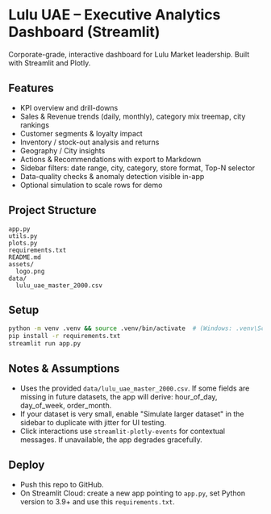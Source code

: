 # Lulu UAE – Executive Analytics Dashboard (Streamlit)

Corporate-grade, interactive dashboard for Lulu Market leadership. Built with Streamlit and Plotly.

## Features
- KPI overview and drill-downs
- Sales & Revenue trends (daily, monthly), category mix treemap, city rankings
- Customer segments & loyalty impact
- Inventory / stock-out analysis and returns
- Geography / City insights
- Actions & Recommendations with export to Markdown
- Sidebar filters: date range, city, category, store format, Top-N selector
- Data-quality checks & anomaly detection visible in-app
- Optional simulation to scale rows for demo

## Project Structure
```
app.py
utils.py
plots.py
requirements.txt
README.md
assets/
  logo.png
data/
  lulu_uae_master_2000.csv
```

## Setup
```bash
python -m venv .venv && source .venv/bin/activate  # (Windows: .venv\Scripts\activate)
pip install -r requirements.txt
streamlit run app.py
```

## Notes & Assumptions
- Uses the provided `data/lulu_uae_master_2000.csv`. If some fields are missing in future datasets, the app will derive: hour_of_day, day_of_week, order_month.
- If your dataset is very small, enable "Simulate larger dataset" in the sidebar to duplicate with jitter for UI testing.
- Click interactions use `streamlit-plotly-events` for contextual messages. If unavailable, the app degrades gracefully.

## Deploy
- Push this repo to GitHub.
- On Streamlit Cloud: create a new app pointing to `app.py`, set Python version to 3.9+ and use this `requirements.txt`.
